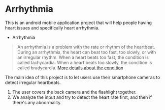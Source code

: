 # Arrhythmia

This is an android mobile application project that will help people having heart issues and specifically heart arrhythmia.

* Arrhythmia

> An arrhythmia is a problem with the rate or rhythm of the heartbeat. During an arrhythmia, the heart can beat too fast, too slowly, or with an irregular rhythm. When a heart beats too fast, the condition is called tachycardia. When a heart beats too slowly, the condition is called bradycardia.
[More details about the condition](https://www.heart.org/en/health-topics/arrhythmia/about-arrhythmia)


The main idea of this project is to let users use their smartphone cameras to detect irregular heartbeats.

1. The user covers the back camera and the flashlight together.
2. We analyze the input and try to detect the heart rate first, and then if there's any abnormality. 


